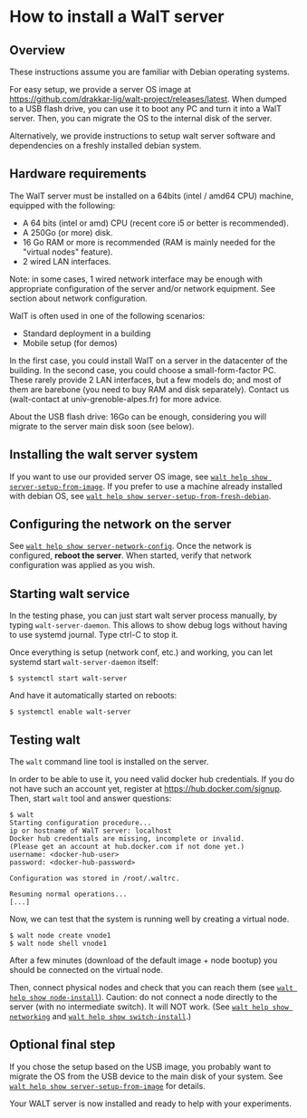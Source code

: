 
# How to install a WalT server

## Overview

These instructions assume you are familiar with Debian operating systems.

For easy setup, we provide a server OS image at https://github.com/drakkar-lig/walt-project/releases/latest.
When dumped to a USB flash drive, you can use it to boot any PC and turn it into a WalT server.
Then, you can migrate the OS to the internal disk of the server.

Alternatively, we provide instructions to setup walt server software and dependencies on a freshly installed
debian system.

## Hardware requirements

The WalT server must be installed on a 64bits (intel / amd64 CPU) machine, equipped with the following:
* A 64 bits (intel or amd) CPU (recent core i5 or better is recommended).
* A 250Go (or more) disk.
* 16 Go RAM or more is recommended (RAM is mainly needed for the "virtual nodes" feature).
* 2 wired LAN interfaces.

Note: in some cases, 1 wired network interface may be enough with appropriate configuration of the
server and/or network equipment. See section about network configuration.

WalT is often used in one of the following scenarios:
* Standard deployment in a building
* Mobile setup (for demos)

In the first case, you could install WalT on a server in the datacenter of the building.
In the second case, you could choose a small-form-factor PC. These rarely provide 2 LAN interfaces, but a
few models do; and most of them are barebone (you need to buy RAM and disk separately).
Contact us (walt-contact at univ-grenoble-alpes.fr) for more advice.

About the USB flash drive: 16Go can be enough, considering you will migrate to the server main disk soon
(see below).


## Installing the walt server system

If you want to use our provided server OS image, see [`walt help show server-setup-from-image`](server-setup-from-image.md).
If you prefer to use a machine already installed with debian OS, see [`walt help show server-setup-from-fresh-debian`](server-setup-from-fresh-debian.md).


## Configuring the network on the server

See [`walt help show server-network-config`](server-network-config.md).
Once the network is configured, **reboot the server**.
When started, verify that network configuration was applied as you wish.


## Starting walt service

In the testing phase, you can just start walt server process manually, by typing
`walt-server-daemon`. This allows to show debug logs without having to use systemd journal.
Type ctrl-C to stop it.

Once everything is setup (network conf, etc.) and working, you can let systemd start `walt-server-daemon` itself:
```
$ systemctl start walt-server
```

And have it automatically started on reboots:
```
$ systemctl enable walt-server
```


## Testing walt

The `walt` command line tool is installed on the server.

In order to be able to use it, you need valid docker hub credentials. If you do not have such an account
yet, register at https://hub.docker.com/signup.
Then, start `walt` tool and answer questions:
```
$ walt
Starting configuration procedure...
ip or hostname of WalT server: localhost
Docker hub credentials are missing, incomplete or invalid.
(Please get an account at hub.docker.com if not done yet.)
username: <docker-hub-user>
password: <docker-hub-password>

Configuration was stored in /root/.waltrc.

Resuming normal operations...
[...]
```

Now, we can test that the system is running well by creating a virtual node.
```
$ walt node create vnode1
$ walt node shell vnode1
```

After a few minutes (download of the default image + node bootup) you should be connected on the virtual node.

Then, connect physical nodes and check that you can reach them (see [`walt help show node-install`](node-install.md)).
Caution: do not connect a node directly to the server (with no intermediate switch). It will NOT work.
(See [`walt help show networking`](networking.md) and [`walt help show switch-install`](switch-install.md).)


## Optional final step

If you chose the setup based on the USB image, you probably want to migrate the OS from the USB device to the main disk
of your system. See [`walt help show server-setup-from-image`](server-setup-from-image.md) for details.

Your WALT server is now installed and ready to help with your experiments.

